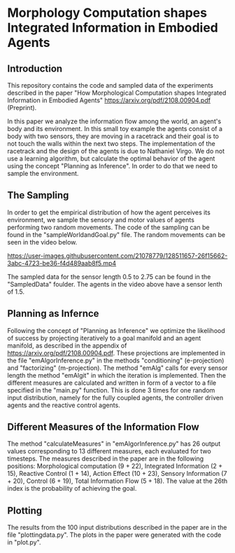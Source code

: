# Morphology Computation shapes Integrated Information in Embodied Agents
## Introduction
This repository contains the code and sampled data of the experiments described in the paper "How Morphological Computation shapes Integrated Information in Embodied Agents" https://arxiv.org/pdf/2108.00904.pdf (Preprint). 

In this paper we analyze the information flow among the world, an agent's body and its environment. In this small toy example the agents consist of a body with two sensors, they are moving in a racetrack and their goal is to not touch the walls within the next two steps. The implementation of the racetrack and the design of the agents is due to Nathaniel Virgo.
We do not use a learning algorithm, but calculate the optimal behavior of the agent using the concept "Planning as Inference". In order to do that we need to sample the environment. 

## The Sampling

In order to get the empirical distribution of how the agent perceives its environment, we sample the sensory and motor values of agents performing two random movements. The code of the sampling can be found in the "sampleWorldandGoal.py" file. The random movements can be seen in the video below.  

https://user-images.githubusercontent.com/21078779/128511657-26f15662-3abc-4723-be36-f4d489aab8f5.mp4

The sampled data for the sensor length 0.5 to 2.75 can be found in the "SampledData" foulder. The agents in the video above have a sensor lenth of 1.5. 

## Planning as Infernce

Following the concept of "Planning as Inference" we optimize the likelihood of success by projecting iteratively to a goal manifold and an agent manifold, as described in the appendix of https://arxiv.org/pdf/2108.00904.pdf. These projections are implemented in the file "emAlgorInference.py" in the methods 
"conditioning" (e-projection) and "factorizing" (m-projection). The method "emAlg" calls for every sensor length the method "emAlgit" in which the iteration is implemented. Then the different measures are calculated and written in form of a vector to a file specified in the "main.py" function. This is done 3 times for one random input distribution, namely for the fully coupled agents, the controller driven agents and the reactive control agents.

## Different Measures of the Information Flow

The method "calculateMeasures" in "emAlgorInference.py" has 26 output values corresponding to 13 different measures, each evaluated for two timesteps. The measures described in the paper are in the following positions: Morphological computation (9 + 22), Integrated Information (2 + 15), Reactive Control  (1 + 14), Action Effect (10 + 23), Sensory Information (7 + 20), Control (6 + 19), Total Information Flow (5 + 18). The value at the 26th index is the probability of achieving the goal.  

## Plotting

The results from the 100 input distributions described in the paper are in the file "plottingdata.py". The plots in the paper were generated with the code in "plot.py".


